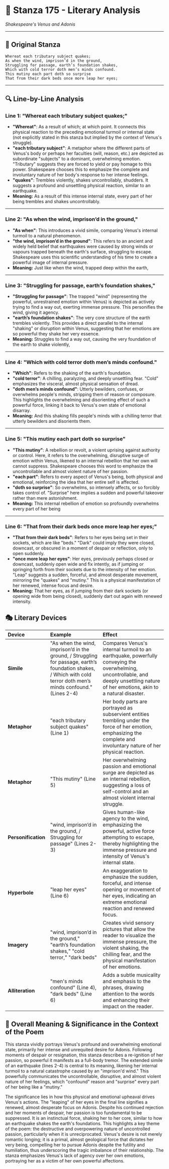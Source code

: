 # 🌹 Stanza 175 - Literary Analysis
*Shakespeare's Venus and Adonis*

---

## 📖 Original Stanza
```
Whereat each tributary subject quakes;
As when the wind, imprison’d in the ground,
Struggling for passage, earth’s foundation shakes,
Which with cold terror doth men’s minds confound.
This mutiny each part doth so surprise   
That from their dark beds once more leap her eyes;
```

---

## 🔍 Line-by-Line Analysis

### Line 1: "Whereat each tributary subject quakes;"
*   **"Whereat"**: As a result of which; at which point. It connects this physical reaction to the preceding emotional turmoil or internal state (not explicitly stated in this stanza but implied by the context of Venus's struggle).
*   **"each tributary subject"**: A metaphor where the different parts of Venus's body or perhaps her faculties (will, reason, etc.) are depicted as subordinate "subjects" to a dominant, overwhelming emotion. "Tributary" suggests they are forced to yield or pay homage to this power. Shakespeare chooses this to emphasize the complete and involuntary nature of her body's response to her intense feelings.
*   **"quakes"**: Trembles violently, shakes uncontrollably, shudders. It suggests a profound and unsettling physical reaction, similar to an earthquake.
*   **Meaning:** As a result of this intense internal state, every part of her being trembles and shakes uncontrollably.

---

### Line 2: "As when the wind, imprison’d in the ground,"
*   **"As when"**: This introduces a vivid simile, comparing Venus's internal turmoil to a natural phenomenon.
*   **"the wind, imprison’d in the ground"**: This refers to an ancient and widely held belief that earthquakes were caused by strong winds or vapours trapped beneath the earth's surface, struggling to escape. Shakespeare uses this scientific understanding of his time to create a powerful image of internal pressure.
*   **Meaning:** Just like when the wind, trapped deep within the earth,

---

### Line 3: "Struggling for passage, earth’s foundation shakes,"
*   **"Struggling for passage"**: The trapped "wind" (representing the powerful, unrestrained emotion within Venus) is depicted as actively trying to find a way out, exerting immense pressure. This personifies the wind, giving it agency.
*   **"earth’s foundation shakes"**: The very core structure of the earth trembles violently. This provides a direct parallel to the internal "shaking" or disruption within Venus, suggesting that her emotions are so powerful they shake her very essence.
*   **Meaning:** Struggles to find a way out, causing the very foundation of the earth to shake violently,

---

### Line 4: "Which with cold terror doth men’s minds confound."
*   **"Which"**: Refers to the shaking of the earth's foundation.
*   **"cold terror"**: A chilling, paralyzing, and deeply unsettling fear. "Cold" emphasizes the visceral, almost physical sensation of dread.
*   **"doth men’s minds confound"**: Utterly bewilders, confuses, or overwhelms people's minds, stripping them of reason or composure. This highlights the overwhelming and disorienting effect of such a powerful force, linking it back to Venus's own state of emotional disarray.
*   **Meaning:** And this shaking fills people's minds with a chilling terror that utterly bewilders and disorients them.

---

### Line 5: "This mutiny each part doth so surprise"
*   **"This mutiny"**: A rebellion or revolt, a violent uprising against authority or control. Here, it refers to the overwhelming, disruptive surge of emotion within Venus, likened to an internal rebellion that her own will cannot suppress. Shakespeare chooses this word to emphasize the uncontrollable and almost violent nature of her passion.
*   **"each part"**: Refers to every aspect of Venus's being, both physical and emotional, reinforcing the idea that her entire self is affected.
*   **"doth so surprise"**: So overwhelms, so intensely affects, or so forcibly takes control of. "Surprise" here implies a sudden and powerful takeover rather than mere astonishment.
*   **Meaning:** This internal rebellion of emotion so profoundly overwhelms every part of her being

---

### Line 6: "That from their dark beds once more leap her eyes;"
*   **"That from their dark beds"**: Refers to her eyes being set in their sockets, which are like "beds." "Dark" could imply they were closed, downcast, or obscured in a moment of despair or reflection, only to open suddenly.
*   **"once more leap her eyes"**: Her eyes, previously perhaps closed or downcast, suddenly open wide and fix intently, as if jumping or springing forth from their sockets due to the intensity of her emotion. "Leap" suggests a sudden, forceful, and almost desperate movement, mirroring the "quakes" and "mutiny." This is a physical manifestation of her renewed, intense focus and desire.
*   **Meaning:** That her eyes, as if jumping from their dark sockets (or opening wide from being closed), suddenly dart out again with renewed intensity.

## 🎭 Literary Devices

| Device          | Example                                                                                                  | Effect                                                                                                                                                                                                            |
| :-------------- | :------------------------------------------------------------------------------------------------------- | :---------------------------------------------------------------------------------------------------------------------------------------------------------------------------------------------------------------- |
| **Simile**      | "As when the wind, imprison’d in the ground, / Struggling for passage, earth’s foundation shakes, / Which with cold terror doth men’s minds confound." (Lines 2-4) | Compares Venus's internal turmoil to an earthquake, powerfully conveying the overwhelming, uncontrollable, and deeply unsettling nature of her emotions, akin to a natural disaster.                               |
| **Metaphor**    | "each tributary subject quakes" (Line 1)                                                                 | Her body parts are portrayed as subservient entities trembling under the force of her emotion, emphasizing the complete and involuntary nature of her physical reaction.                                              |
| **Metaphor**    | "This mutiny" (Line 5)                                                                                   | Her overwhelming passion and emotional surge are depicted as an internal rebellion, suggesting a loss of self-control and an almost violent internal struggle.                                                         |
| **Personification** | "wind, imprison’d in the ground, / Struggling for passage" (Lines 2-3)                                  | Gives human-like agency to the wind, emphasizing the powerful, active force attempting to escape, thereby highlighting the immense pressure and intensity of Venus's internal state.                                |
| **Hyperbole**   | "leap her eyes" (Line 6)                                                                                 | An exaggeration to emphasize the sudden, forceful, and intense opening or movement of her eyes, indicating an extreme emotional reaction and renewed focus.                                                           |
| **Imagery**     | "wind, imprison’d in the ground," "earth’s foundation shakes," "cold terror," "dark beds"                | Creates vivid sensory pictures that allow the reader to visualize the immense pressure, the violent shaking, the chilling fear, and the physical manifestation of her emotions.                                       |
| **Alliteration** | "men's minds confound" (Line 4), "dark beds" (Line 6)                                                    | Adds a subtle musicality and emphasis to the phrases, drawing attention to the words and enhancing their impact on the reader.                                                                                    |

## 🎯 Overall Meaning & Significance in the Context of the Poem

This stanza vividly portrays Venus's profound and overwhelming emotional state, primarily her intense and unrequited desire for Adonis. Following moments of despair or resignation, this stanza describes a re-ignition of her passion, so powerful it manifests as a full-body tremor. The extended simile of an earthquake (lines 2-4) is central to its meaning, likening her internal turmoil to a natural catastrophe caused by an "imprison'd wind." This powerfully communicates the uncontrollable, disruptive, and almost violent nature of her feelings, which "confound" reason and "surprise" every part of her being like a "mutiny."

The significance lies in how this physical and emotional upheaval drives Venus's actions. The "leaping" of her eyes in the final line signifies a renewed, almost desperate focus on Adonis. Despite his continued rejection and her moments of despair, her passion is too fundamental to be suppressed. It is an instinctual force, shaking her to her core, similar to how an earthquake shakes the earth's foundations. This highlights a key theme of the poem: the destructive and overpowering nature of uncontrolled passion, particularly when it is unreciprocated. Venus's desire is not merely romantic longing; it is a primal, almost geological force that dictates her very being, compelling her to pursue Adonis despite the futility and humiliation, thus underscoring the tragic imbalance of their relationship. The stanza emphasizes Venus's lack of agency over her own emotions, portraying her as a victim of her own powerful affections.
